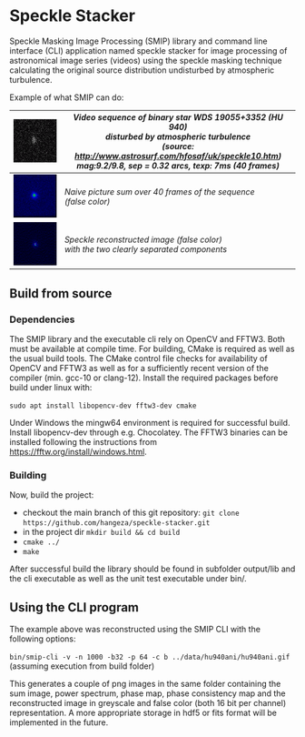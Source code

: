 # Speckle Stacker
Speckle Masking Image Processing (SMIP) library and command line interface (CLI) application named speckle stacker for image processing of astronomical image series (videos) using the speckle masking technique calculating the original source distribution undisturbed by atmospheric turbulence.

Example of what SMIP can do:

| ![Video sequence of HU940](/data/hu940ani/hu940ani.gif) | *Video sequence of binary star WDS 19055+3352 (HU 940)<br/> disturbed by atmospheric turbulence<br/> (source: http://www.astrosurf.com/hfosaf/uk/speckle10.htm)<br/> mag:9.2/9.8, sep = 0.32 arcs, texp: 7ms (40 frames)* |
|--|--|
| ![Sum image of HU940 over 40 frames](/data/hu940ani/sum_image_falsecolor.png) | *Naive picture sum over 40 frames of the sequence<br/>(false color)* |
| ![Speckle reco image of HU940 from 40 frames](/data/hu940ani/reco_image_falsecolor.png) | *Speckle reconstructed image (false color)<br/> with the two clearly separated components* | 

## Build from source
### Dependencies
The SMIP library and the executable cli rely on OpenCV and FFTW3. Both must be available at compile time. For building, CMake is required as well as the usual build tools. 
The CMake control file checks for availability of OpenCV and FFTW3 as well as for a sufficiently recent version of the compiler (min. gcc-10 or clang-12).
Install the required packages before build under linux with:

`sudo apt install libopencv-dev fftw3-dev cmake`

Under Windows the mingw64 environment is required for successful build. Install libopencv-dev through e.g. Chocolatey. The FFTW3 binaries can be installed following the instructions from https://fftw.org/install/windows.html.

### Building
Now, build the project:
- checkout the main branch of this git repository: `git clone https://github.com/hangeza/speckle-stacker.git`
- in the project dir `mkdir build && cd build`
- `cmake ../`
- `make`

After successful build the library should be found in subfolder output/lib and the cli executable as well as the unit test executable under bin/.

## Using the CLI program
The example above was reconstructed using the SMIP CLI with the following options:

`bin/smip-cli -v -n 1000 -b32 -p 64 -c b ../data/hu940ani/hu940ani.gif`
(assuming execution from build folder)

This generates a couple of png images in the same folder containing the sum image, power spectrum, phase map, phase consistency map and the reconstructed image in greyscale and false color (both 16 bit per channel) representation. A more appropriate storage in hdf5 or fits format will be implemented in the future.

